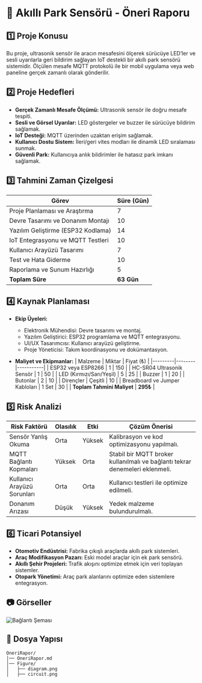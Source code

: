 # 📌 Akıllı Park Sensörü - Öneri Raporu

## 1️⃣ Proje Konusu
Bu proje, ultrasonik sensör ile aracın mesafesini ölçerek sürücüye LED’ler ve sesli uyarılarla geri bildirim sağlayan IoT destekli bir akıllı park sensörü sistemidir. Ölçülen mesafe MQTT protokolü ile bir mobil uygulama veya web paneline gerçek zamanlı olarak gönderilir.

## 2️⃣ Proje Hedefleri
- **Gerçek Zamanlı Mesafe Ölçümü:** Ultrasonik sensör ile doğru mesafe tespiti.
- **Sesli ve Görsel Uyarılar:** LED göstergeler ve buzzer ile sürücüye bildirim sağlamak.
- **IoT Desteği:** MQTT üzerinden uzaktan erişim sağlamak.
- **Kullanıcı Dostu Sistem:** İleri/geri vites modları ile dinamik LED sıralaması sunmak.
- **Güvenli Park:** Kullanıcıya anlık bildirimler ile hatasız park imkanı sağlamak.

## 3️⃣ Tahmini Zaman Çizelgesi
| Görev | Süre (Gün) |
|-------|-----------|
| Proje Planlaması ve Araştırma | 7 |
| Devre Tasarımı ve Donanım Montajı | 10 |
| Yazılım Geliştirme (ESP32 Kodlama) | 14 |
| IoT Entegrasyonu ve MQTT Testleri | 10 |
| Kullanıcı Arayüzü Tasarımı | 7 |
| Test ve Hata Giderme | 10 |
| Raporlama ve Sunum Hazırlığı | 5 |
| **Toplam Süre** | **63 Gün** |

## 4️⃣ Kaynak Planlaması
- **Ekip Üyeleri:**
  - Elektronik Mühendisi: Devre tasarımı ve montaj.
  - Yazılım Geliştirici: ESP32 programlama ve MQTT entegrasyonu.
  - UI/UX Tasarımcısı: Kullanıcı arayüzü geliştirme.
  - Proje Yöneticisi: Takım koordinasyonu ve dokümantasyon.

- **Maliyet ve Ekipmanlar:**
| Malzeme | Miktar | Fiyat (₺) |
|---------|--------|-----------|
| ESP32 veya ESP8266 | 1 | 150 |
| HC-SR04 Ultrasonik Sensör | 1 | 50 |
| LED (Kırmızı/Sarı/Yeşil) | 5 | 25 |
| Buzzer | 1 | 20 |
| Butonlar | 2 | 10 |
| Dirençler | Çeşitli | 10 |
| Breadboard ve Jumper Kabloları | 1 Set | 30 |
| **Toplam Tahmini Maliyet** | **295₺** |

## 5️⃣ Risk Analizi
| Risk Faktörü | Olasılık | Etki | Çözüm Önerisi |
|-------------|---------|------|----------------|
| Sensör Yanlış Okuma | Orta | Yüksek | Kalibrasyon ve kod optimizasyonu yapılmalı. |
| MQTT Bağlantı Kopmaları | Yüksek | Orta | Stabil bir MQTT broker kullanılmalı ve bağlantı tekrar denemeleri eklenmeli. |
| Kullanıcı Arayüzü Sorunları | Orta | Orta | Kullanıcı testleri ile optimize edilmeli. |
| Donanım Arızası | Düşük | Yüksek | Yedek malzeme bulundurulmalı. |

## 6️⃣ Ticari Potansiyel
- **Otomotiv Endüstrisi:** Fabrika çıkışlı araçlarda akıllı park sistemleri.
- **Araç Modifikasyon Pazarı:** Eski model araçlar için ek park sensörü.
- **Akıllı Şehir Projeleri:** Trafik akışını optimize etmek için veri toplayan sistemler.
- **Otopark Yönetimi:** Araç park alanlarını optimize eden sistemlere entegrasyon.

## 📷 Görseller
![Bağlantı Şeması](Figure/diagram.png)

## 📁 Dosya Yapısı
```
OneriRapor/
│── OneriRapor.md
│── Figure/
│   ├── diagram.png
│   ├── circuit.png
```
